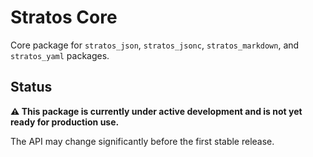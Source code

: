 # Stratos Core

Core package for `stratos_json`, `stratos_jsonc`, `stratos_markdown`, and
`stratos_yaml` packages.

## Status

**⚠️ This package is currently under active development and is not yet ready for
production use.**

The API may change significantly before the first stable release.
